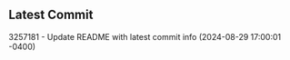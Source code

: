 
## Latest Commit
3257181 - Update README with latest commit info (2024-08-29 17:00:01 -0400) <Yunxi-Zhou>
